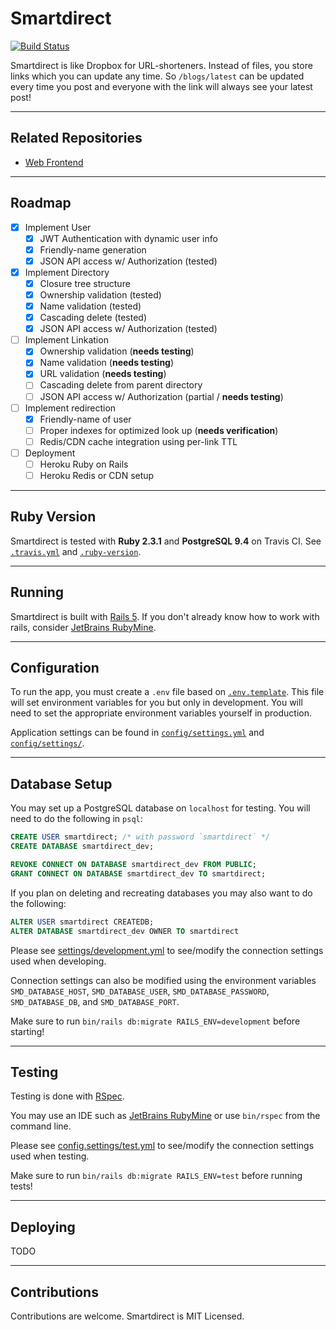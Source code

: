 # Smartdirect

[![Build Status](https://travis-ci.org/prshreshtha/smartdirect-backend.svg?branch=master)](https://travis-ci.org/prshreshtha/smartdirect-backend)

Smartdirect is like Dropbox for URL-shorteners. Instead of files, you store links which you can update any time. So `/blogs/latest` can be updated every time you post and everyone with the link will always see your latest post!

***

## Related Repositories

* [Web Frontend](https://github.com/prshreshtha/smartdirect-web)

***

## Roadmap

- [X] Implement User
  * [X] JWT Authentication with dynamic user info
  * [X] Friendly-name generation
  * [X] JSON API access w/ Authorization (tested)
- [X] Implement Directory
  * [X] Closure tree structure
  * [X] Ownership validation (tested)
  * [X] Name validation (tested)
  * [X] Cascading delete (tested)
  * [X] JSON API access w/ Authorization (tested)
- [ ] Implement Linkation
  * [X] Ownership validation (**needs testing**)
  * [X] Name validation (**needs testing**)
  * [X] URL validation (**needs testing**)
  * [ ] Cascading delete from parent directory
  * [ ] JSON API access w/ Authorization (partial / **needs testing**)
- [ ] Implement redirection
  * [X] Friendly-name of user
  * [ ] Proper indexes for optimized look up (**needs verification**)
  * [ ] Redis/CDN cache integration using per-link TTL
- [ ] Deployment
  * [ ] Heroku Ruby on Rails
  * [ ] Heroku Redis or CDN setup

***

## Ruby Version

Smartdirect is tested with **Ruby 2.3.1** and **PostgreSQL 9.4** on Travis CI. See [`.travis.yml`](/.travis.yml) and [`.ruby-version`](/.ruby-version).

***

## Running

Smartdirect is built with [Rails 5](http://rubyonrails.org/). If you don't already know how to work with rails, consider [JetBrains RubyMine](https://www.jetbrains.com/ruby/).

***

## Configuration

To run the app, you must create a `.env` file based on [`.env.template`](/.env.template). This file will set environment variables for you but only in development. You will need to set the appropriate environment variables yourself in production.

Application settings can be found in [`config/settings.yml`](/config/settings.yml) and [`config/settings/`](/config/settings/).

***

## Database Setup

You may set up a PostgreSQL database on `localhost` for testing.
You will need to do the following in `psql`:

```SQL
CREATE USER smartdirect; /* with password `smartdirect` */
CREATE DATABASE smartdirect_dev;

REVOKE CONNECT ON DATABASE smartdirect_dev FROM PUBLIC;
GRANT CONNECT ON DATABASE smartdirect_dev TO smartdirect;
```

If you plan on deleting and recreating databases you may also want to do the following:

```SQL
ALTER USER smartdirect CREATEDB;
ALTER DATABASE smartdirect_dev OWNER TO smartdirect
```

Please see [settings/development.yml](/config/settings/development.yml) to see/modify the connection settings used when developing.

Connection settings can also be modified using the environment variables `SMD_DATABASE_HOST`, `SMD_DATABASE_USER`, `SMD_DATABASE_PASSWORD`, `SMD_DATABASE_DB`, and `SMD_DATABASE_PORT`.

Make sure to run `bin/rails db:migrate RAILS_ENV=development` before starting!

***

## Testing

Testing is done with [RSpec](http://rspec.info/).

You may use an IDE such as [JetBrains RubyMine](https://www.jetbrains.com/ruby/) or use `bin/rspec` from the command line.

Please see [config.settings/test.yml](/config/settings/test.yml) to see/modify the connection settings used when testing.

Make sure to run `bin/rails db:migrate RAILS_ENV=test` before running tests!

***

## Deploying

TODO

***

## Contributions

Contributions are welcome. Smartdirect is MIT Licensed.